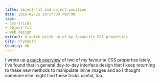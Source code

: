 ```yaml
---
title: object-fit and object-position
date: 2016-02-21 20:57:00 +00:00
tags:
- css-tricks
- object-fit
- web design
extract: A quick write up of my favourite CSS properties.
City: Plymouth
Country: UK
---
```


I wrote up [a quick overview](https://css-tricks.com/on-object-fit-and-object-position/) of two of my favourite CSS properties lately. I’ve found that in general day-to-day interface design that I keep returning to these new methods to manipulate inline images and so I thought someone else might find these tricks useful, too.